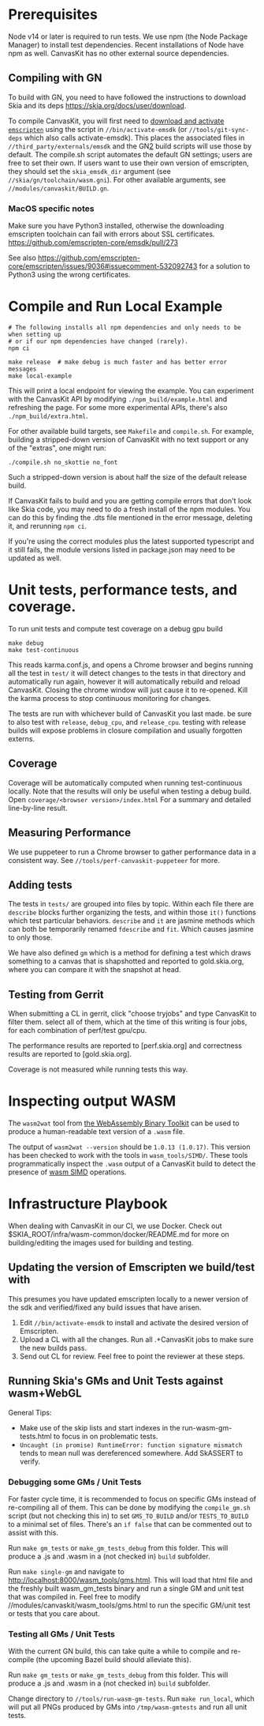 # Prerequisites

Node v14 or later is required to run tests. We use npm (the Node Package Manager) to install
test dependencies. Recent installations of Node have npm as well.
CanvasKit has no other external source dependencies.

## Compiling with GN
To build with GN, you need to have followed the instructions to download Skia and its deps
<https://skia.org/docs/user/download>.

To compile CanvasKit, you will first need to [download and activate `emscripten`][1] using the
script in `//bin/activate-emsdk` (or `//tools/git-sync-deps` which also calls activate-emsdk).
This places the associated files in `//third_party/externals/emsdk` and the GN[2] build scripts
will use those by default.
The compile.sh script automates the default GN settings; users are free to set their own. If users
want to use their own version of emscripten, they should set the `skia_emsdk_dir` argument
(see `//skia/gn/toolchain/wasm.gni`). For other available arguments, see
`//modules/canvaskit/BUILD.gn`.

[1]: https://emscripten.org/
[2]: https://chromium.googlesource.com/chromium/src/tools/gn/+/48062805e19b4697c5fbd926dc649c78b6aaa138/README.md

### MacOS specific notes
Make sure you have Python3 installed, otherwise the downloading emscripten toolchain
can fail with errors about SSL certificates. <https://github.com/emscripten-core/emsdk/pull/273>

See also <https://github.com/emscripten-core/emscripten/issues/9036#issuecomment-532092743>
for a solution to Python3 using the wrong certificates.

# Compile and Run Local Example

```
# The following installs all npm dependencies and only needs to be when setting up
# or if our npm dependencies have changed (rarely).
npm ci

make release  # make debug is much faster and has better error messages
make local-example
```

This will print a local endpoint for viewing the example.  You can experiment
with the CanvasKit API by modifying `./npm_build/example.html` and refreshing
the page. For some more experimental APIs, there's also `./npm_build/extra.html`.

For other available build targets, see `Makefile` and `compile.sh`.
For example, building a stripped-down version of CanvasKit with no text support or
any of the "extras", one might run:

    ./compile.sh no_skottie no_font

Such a stripped-down version is about half the size of the default release build.

If CanvasKit fails to build and you are getting compile errors that don't look like Skia code,
you may need to do a fresh install of the npm modules. You can do this by finding the .dts file
mentioned in the error message, deleting it, and rerunning `npm ci`.

If you're using the correct modules plus the latest supported typescript and it still fails,
the module versions listed in package.json may need to be updated as well.

# Unit tests, performance tests, and coverage.

To run unit tests and compute test coverage on a debug gpu build

```
make debug
make test-continuous
```

This reads karma.conf.js, and opens a Chrome browser and begins running all the test
in `test/` it will detect changes to the tests in that directory and automatically
run again, however it will automatically rebuild and reload CanvasKit. Closing the
chrome window will just cause it to re-opened. Kill the karma process to stop continuous
monitoring for changes.

The tests are run with whichever build of CanvasKit you last made. be sure to also
test with `release`, `debug_cpu`, and `release_cpu`. testing with release builds will
expose problems in closure compilation and usually forgotten externs.

## Coverage

Coverage will be automatically computed when running test-continuous locally. Note that
the results will only be useful when testing a debug build. Open
`coverage/<browser version>/index.html` For a summary and detailed line-by-line result.

## Measuring Performance

We use puppeteer to run a Chrome browser to gather performance data in a consistent way.
See `//tools/perf-canvaskit-puppeteer` for more.

## Adding tests

The tests in `tests/` are grouped into files by topic.
Within each file there are `describe` blocks further organizing the tests, and within those
`it()` functions which test particular behaviors. `describe` and `it` are jasmine methods
which can both be temporarily renamed `fdescribe` and `fit`. Which causes jasmine to only those.

We have also defined `gm` which is a method for defining a test which draws something to a canvas
that is shapshotted and reported to gold.skia.org, where you can compare it with the snapshot at
head.

## Testing from Gerrit

When submitting a CL in gerrit, click "choose tryjobs" and type CanvasKit to filter them.
select all of them, which at the time of this writing is four jobs, for each combination
of perf/test gpu/cpu.

The performance results are reported to [perf.skia.org] and correctness results are reported to
[gold.skia.org].

Coverage is not measured while running tests this way.

# Inspecting output WASM

The `wasm2wat` tool from [the WebAssembly Binary Toolkit](https://github.com/WebAssembly/wabt)
can be used to produce a human-readable text version of a `.wasm` file.

The output of `wasm2wat --version` should be `1.0.13 (1.0.17)`. This version has been checked to
work with the tools in `wasm_tools/SIMD/`. These tools programmatically inspect the `.wasm` output
of a CanvasKit build to detect the presence of [wasm SIMD](https://github.com/WebAssembly/simd)
operations.

# Infrastructure Playbook

When dealing with CanvasKit in our CI, we use Docker. Check out
$SKIA_ROOT/infra/wasm-common/docker/README.md for more on building/editing the
images used for building and testing.

## Updating the version of Emscripten we build/test with

This presumes you have updated emscripten locally to a newer version of the
sdk and verified/fixed any build issues that have arisen.

  1. Edit `//bin/activate-emsdk` to install and activate the desired version of Emscripten.
  2. Upload a CL with all the changes. Run all .+CanvasKit jobs to make sure the new builds pass.
  3. Send out CL for review. Feel free to point the reviewer at these steps.

## Running Skia's GMs and Unit Tests against wasm+WebGL ##

General Tips:
 - Make use of the skip lists and start indexes in the run-wasm-gm-tests.html to focus in on
   problematic tests.
 - `Uncaught (in promise) RuntimeError: function signature mismatch` tends to mean null was
   dereferenced somewhere. Add SkASSERT to verify.

### Debugging some GMs / Unit Tests
For faster cycle time, it is recommended to focus on specific GMs instead of re-compiling all
of them. This can be done by modifying the `compile_gm.sh` script (but not checking this in)
to set `GMS_TO_BUILD` and/or `TESTS_TO_BUILD` to a minimal set of files. There's an `if false`
that can be commented out to assist with this.

Run `make gm_tests` or `make_gm_tests_debug` from this folder. This will produce a .js and .wasm
in a (not checked in) `build` subfolder.

Run `make single-gm` and navigate to <http://localhost:8000/wasm_tools/gms.html>. This will load
that html file and the freshly built wasm_gm_tests binary and run a single GM and unit test that
was compiled in. Feel free to modify //modules/canvaskit/wasm_tools/gms.html to run the specific
GM/unit test or tests that you care about.

### Testing all GMs / Unit Tests
With the current GN build, this can take quite a while to compile and re-compile (the upcoming
Bazel build should alleviate this).

Run `make gm_tests` or `make_gm_tests_debug` from this folder. This will produce a .js and .wasm
in a (not checked in) `build` subfolder.

Change directory to `//tools/run-wasm-gm-tests`. Run `make run_local`, which will put all PNGs
produced by GMs into `/tmp/wasm-gmtests` and run all unit tests.
